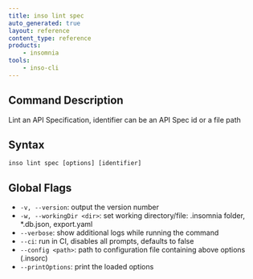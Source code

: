 ```yaml
---
title: inso lint spec
auto_generated: true
layout: reference
content_type: reference
products:
    - insomnia
tools:
    - inso-cli
---
```


## Command Description

Lint an API Specification, identifier can be an API Spec id or a file path

## Syntax

`inso lint spec [options] [identifier]`

## Global Flags

* `-v, --version`: output the version number
* `-w, --workingDir <dir>`: set working directory/file: .insomnia folder, *.db.json, export.yaml
* `--verbose`: show additional logs while running the command
* `--ci`: run in CI, disables all prompts, defaults to false
* `--config <path>`: path to configuration file containing above options (.insorc)
* `--printOptions`: print the loaded options
